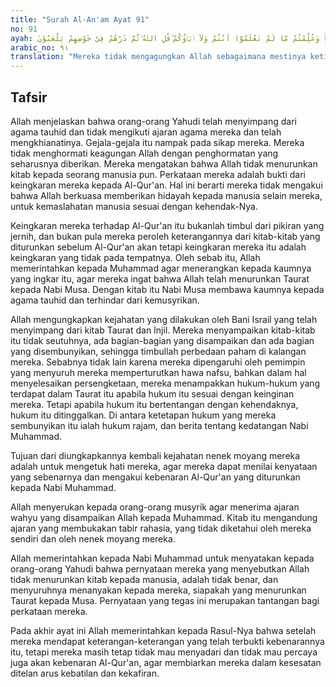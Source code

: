 ```yaml
---
title: "Surah Al-An'am Ayat 91"
no: 91
ayah: وَمَا قَدَرُوا اللّٰهَ حَقَّ قَدْرِهٖٓ اِذْ قَالُوْا مَآ اَنْزَلَ اللّٰهُ عَلٰى بَشَرٍ مِّنْ شَيْءٍۗ  قُلْ مَنْ اَنْزَلَ الْكِتٰبَ الَّذِيْ جَاۤءَ بِهٖ مُوْسٰى نُوْرًا وَّهُدًى لِّلنَّاسِ تَجْعَلُوْنَهٗ قَرَاطِيْسَ تُبْدُوْنَهَا وَتُخْفُوْنَ كَثِيْرًاۚ وَعُلِّمْتُمْ مَّا لَمْ تَعْلَمُوْٓا اَنْتُمْ وَلَآ اٰبَاۤؤُكُمْ ۗقُلِ اللّٰهُ ۙثُمَّ ذَرْهُمْ فِيْ خَوْضِهِمْ يَلْعَبُوْنَ 
arabic_no: ٩١
translation: "Mereka tidak mengagungkan Allah sebagaimana mestinya ketika mereka berkata, “Allah tidak menurunkan sesuatu pun kepada manusia.” Katakanlah (Muhammad), “Siapakah yang menurunkan Kitab (Taurat) yang dibawa Musa sebagai cahaya dan petunjuk bagi manusia, kamu jadikan Kitab itu lembaran-lembaran kertas yang bercerai-berai, kamu memperlihatkan (sebagiannya) dan banyak yang kamu sembunyikan, padahal telah diajarkan kepadamu apa yang tidak diketahui, baik olehmu maupun oleh nenek moyangmu.” Katakanlah, “Allah-lah (yang menurunkannya),” kemudian (setelah itu), biarkanlah mereka bermain-main dalam kesesatannya."
---
```


## Tafsir

Allah menjelaskan bahwa orang-orang Yahudi telah menyimpang dari agama tauhid dan tidak mengikuti ajaran agama mereka dan telah mengkhianatinya. Gejala-gejala itu nampak pada sikap mereka. Mereka tidak menghormati keagungan Allah dengan penghormatan yang seharusnya diberikan. Mereka mengatakan bahwa Allah tidak menurunkan kitab kepada seorang manusia pun. Perkataan mereka adalah bukti dari keingkaran mereka kepada Al-Qur'an. Hal ini berarti mereka tidak mengakui bahwa Allah berkuasa memberikan hidayah kepada manusia selain mereka, untuk kemaslahatan manusia sesuai dengan kehendak-Nya.

Keingkaran mereka terhadap Al-Qur'an itu bukanlah timbul dari pikiran yang jernih, dan bukan pula mereka peroleh keterangannya dari kitab-kitab yang diturunkan sebelum Al-Qur'an akan tetapi keingkaran mereka itu adalah keingkaran yang tidak pada tempatnya. Oleh sebab itu, Allah memerintahkan kepada Muhammad agar menerangkan kepada kaumnya yang ingkar itu, agar mereka ingat bahwa Allah telah menurunkan Taurat kepada Nabi Musa. Dengan kitab itu Nabi Musa membawa kaumnya kepada agama tauhid dan terhindar dari kemusyrikan.

Allah mengungkapkan kejahatan yang dilakukan oleh Bani Israil yang telah menyimpang dari kitab Taurat dan Injil. Mereka menyampaikan kitab-kitab itu tidak seutuhnya, ada bagian-bagian yang disampaikan dan ada bagian yang disembunyikan, sehingga timbullah perbedaan paham di kalangan mereka. Sebabnya tidak lain karena mereka dipengaruhi oleh pemimpin yang menyuruh mereka memperturutkan hawa nafsu, bahkan dalam hal menyelesaikan persengketaan, mereka menampakkan hukum-hukum yang terdapat dalam Taurat itu apabila hukum itu sesuai dengan keinginan mereka. Tetapi apabila hukum itu bertentangan dengan kehendaknya, hukum itu ditinggalkan. Di antara ketetapan hukum yang mereka sembunyikan itu ialah hukum rajam, dan berita tentang kedatangan Nabi Muhammad.

Tujuan dari diungkapkannya kembali kejahatan nenek moyang mereka adalah untuk mengetuk hati mereka, agar mereka dapat menilai kenyataan yang sebenarnya dan mengakui kebenaran Al-Qur'an yang diturunkan kepada Nabi Muhammad.

Allah menyerukan kepada orang-orang musyrik agar menerima ajaran wahyu yang disampaikan Allah kepada Muhammad. Kitab itu mengandung ajaran yang membukakan tabir rahasia, yang tidak diketahui oleh mereka sendiri dan oleh nenek moyang mereka.

Allah memerintahkan kepada Nabi Muhammad untuk menyatakan kepada orang-orang Yahudi bahwa pernyataan mereka yang menyebutkan Allah tidak menurunkan kitab kepada manusia, adalah tidak benar, dan menyuruhnya menanyakan kepada mereka, siapakah yang menurunkan Taurat kepada Musa. Pernyataan yang tegas ini merupakan tantangan bagi perkataan mereka.

Pada akhir ayat ini Allah memerintahkan kepada Rasul-Nya bahwa setelah mereka mendapat keterangan-keterangan yang telah terbukti kebenarannya itu, tetapi mereka masih tetap tidak mau menyadari dan tidak mau percaya juga akan kebenaran Al-Qur'an, agar membiarkan mereka dalam kesesatan ditelan arus kebatilan dan kekafiran.